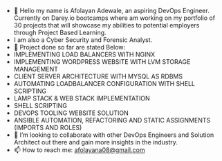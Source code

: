 - 👋 Hello my name is Afolayan Adewale, an aspiring DevOps Engineer. Currently on Darey.io bootcamps where am working on my portfolio of 30 projects that will showcase my abilities to potential employers through Project Based Learning.
- I am also a Cyber Security and Forensic Analyst.
- 🌱 Project done so far are stated Below:
- IMPLEMENTING LOAD BALANCERS WITH NGINX
- IMPLEMENTING WORDPRESS WEBSITE WITH LVM STORAGE MANAGEMENT
- CLIENT SERVER ARCHITECTURE WITH MYSQL AS RDBMS
- AUTOMATING LOADBALANCER CONFIGURATION WITH SHELL SCRIPTING
- LAMP STACK & WEB STACK IMPLEMENTATION
- SHELL SCRIPTING
- DEVOPS TOOLING WEBSITE SOLUTION
- ANSIBLE AUTOMATION, REFACTORING AND STATIC ASSIGNMENTS (IMPORTS AND ROLES)
- 💞️ I’m looking to collaborate with other DevOps Engineers and Solution Architect out there and gain more insights in the industry.
- 📫 How to reach me: afolayana08@gmail.com

<!---
DevopsAde/DevopsAde is a ✨ special ✨ repository because its `README.md` (this file) appears on your GitHub profile.
You can click the Preview link to take a look at your changes.
--->

